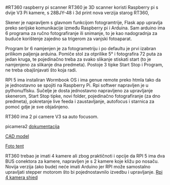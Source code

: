 #RT360 raspberry pi scanner
RT360 je 3D scanner koristi Raspberry pi s dvije V3 Pi kamere, s 28BJY-48 i 3d print nova verzija starog RT360, 

Skener je napravljem s glavnom funkcijom fotogramtrije, Flask app upravlja preko serijske komunikacije između Raspberry pi i Arduina.
Sam arduino ima 6 programa za ručno fotografiranje ili snimanje, to je kao nadogradnja za buduće korištenje zajedno sa trigerom za vanjski fotoaparat.

Program br 6 namjenjen je za fotogrametriju i po defaultu je prvi izabran prilikom paljenja arduina. Pomiče stol za otprilike 5° i fotografira 72 puta za jedan kruga,
te pojedinačno treba za svako slikanje stiskati start (to je namjenjeno za slikanje dna predmeta). Postoje 3 tipke Start Stop i Program, ne treba obajšnjavati što koja radi.

RPI 5 ima instaliran Wormbook OS i ima genue remote preko htmla tako da je jednostavno se spojiti na Raspberry Pi.
Rpi softwer napravljen je u pythonu/flsku.
Sučelje je dosta jednostavno napravljeno za upravljanje skenerom, Start Stop tipke, novi folder, pojedinačno fotografiranje (za dno predmeta), pokretanje live feeda i zaustavljanje,
autofocus i starnica za pomoć gdje je sve objašnjeno.

RT360 ima 2 pi camere V3 sa auto focusom.

picamera2 [dokumentacija](https://datasheets.raspberrypi.com/camera/picamera2-manual.pdf)

[CAD model](https://cad.onshape.com/documents/63ecde2190418fba67f2fb9b/w/8bdd8ba014811db917c3541b/e/cbe620df5bb5ad7eb854756c)

[Foto tent](https://vi.aliexpress.com/item/1005003505429319.html?spm=a2g0o.detail.pcDetailTopMoreOtherSeller.3.49e64n2j4n2js5&gps-id=pcDetailTopMoreOtherSeller&scm=1007.40000.327270.0&scm_id=1007.40000.327270.0&scm-url=1007.40000.327270.0&pvid=6ccd668d-0e58-4e03-be44-67a425d32d8d&_t=gps-id:pcDetailTopMoreOtherSeller,scm-url:1007.40000.327270.0,pvid:6ccd668d-0e58-4e03-be44-67a425d32d8d,tpp_buckets:668%232846%238116%232002&pdp_npi=4%40dis%21EUR%2160.44%2135.06%21%21%2160.44%2135.06%21%40211b876717273869961245081e9477%2112000036979653322%21rec%21HR%212778110335%21XZ&utparam-url=scene%3ApcDetailTopMoreOtherSeller%7Cquery_from%3A)

RT360 trebao je imati 4 kamere ali zbog praktičnoti i opcije da RPI 5 ima dva BUS conektora za kamere, napravljen je s 2 kamere koje kližu po nosaču.
Novija verzija (ako bude) neće imati Arduino jer RPI može samostalno upravljati stepper motorom što bi pojednostavnilo izvedbu i upravljanje.
[Rpi 4 kamera shied](https://www.arducam.com/multi-camera-adapter-module-raspberry-pi/)

